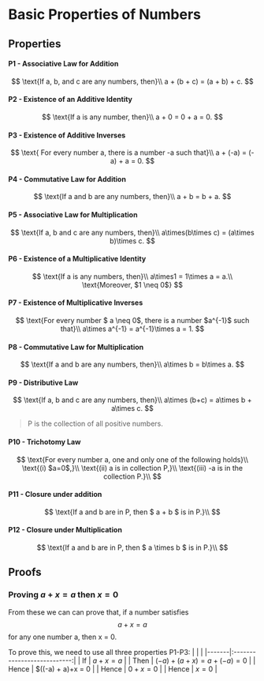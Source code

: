 # Basic Properties of Numbers
## Properties
#### P1 - Associative Law for Addition
$$
\text{If a, b, and c are any numbers, then}\\
a + (b + c) = (a + b) + c.
$$

#### P2 - Existence of an Additive Identity
$$
\text{If a is any number, then}\\
a + 0 = 0 + a = 0.
$$

#### P3 - Existence of Additive Inverses
$$
\text{ For every number a, there is a number -a such that}\\
a + (-a) = (-a) + a = 0.
$$

#### P4 - Commutative Law for Addition
$$
\text{If a and b are any numbers, then}\\
a + b = b + a.
$$

#### P5 - Associative Law for Multiplication
$$
\text{If a, b and c are any numbers, then}\\
a\times(b\times c) = (a\times b)\times c.
$$

#### P6 - Existence of a Multiplicative Identity
$$
\text{If a is any numbers, then}\\
a\times1 = 1\times a = a.\\
\text{Moreover, $1 \neq 0$}
$$

#### P7 - Existence of Multiplicative Inverses
$$
\text{For every number $ a \neq 0$, there is a number $a^{-1}$ such that}\\
a\times a^{-1} = a^{-1}\times a = 1.
$$

#### P8 - Commutative Law for Multiplication
$$
\text{If a and b are any numbers, then}\\
a\times b = b\times a.
$$

#### P9 - Distributive Law
$$
\text{If a, b and c are any numbers, then}\\
a\times (b+c) = a\times b + a\times c.
$$

> P is the collection of all positive numbers.

#### P10 - Trichotomy Law
$$
\text{For every number a, one and only one of the following holds}\\
\text{(i) $a=0$,}\\
\text{(ii) a is in collection P,}\\
\text{(iii) -a is in the collection P.}\\
$$

#### P11 - Closure under addition
$$
\text{If a and b are in P, then $ a + b $ is in P.}\\
$$

#### P12 - Closure under Multiplication
$$
\text{If a and b are in P, then $ a \times b $ is in P.}\\
$$

## Proofs
### Proving $a + x = a$ then $x = 0$
From these we can can prove that, if a number satisfies
$$ a + x = a $$
for any one number a, then x = 0.

To prove this, we need to use all three properties P1-P3:
|       |                             |
|-------|:---------------------------:|
| If    |          $a+x = a$          |
| Then  | $(-a)+(a+x) = a + (-a) = 0$ |
| Hence |      $((-a) + a)+x = 0      |
| Hence |           $0+x=0$           |
| Hence |            $x=0$            |

